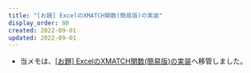 ```yaml
---
title: "[お題] ExcelのXMATCH関数(簡易版)の実装"
display_order: 80
created: 2022-09-01
updated: 2022-09-01
---
```

- 当メモは、[[お題] ExcelのXMATCH関数(簡易版)の実装](https://thinktwice.tech/it/problem/implementation_of_excels_xmatch_function_simplified_version/)へ移管しました。